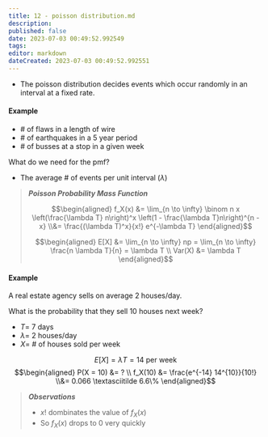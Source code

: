 ```yaml
---
title: 12 - poisson distribution.md
description:
published: false
date: 2023-07-03 00:49:52.992549
tags:
editor: markdown
dateCreated: 2023-07-03 00:49:52.992551
---
```


- The poisson distribution decides events which occur randomly in an interval at a fixed rate.

#### Example
- \# of flaws in a length of wire
- \# of earthquakes in a 5 year period
- \# of busses at a stop in a given week

What do we need for the pmf?
- The average \# of events per unit interval ($\lambda$)

> ***Poisson Probability Mass Function***
> 
> $$\begin{aligned}
> 	f_X(x) &= \lim_{n \to \infty} \binom n x \left(\frac{\lambda T} n\right)^x \left(1 - \frac{\lambda T}n\right)^{n - x}
> 	\\&=
> 		\frac{(\lambda T)^x}{x!} e^{-\lambda T}
> \end{aligned}$$
> 
> $$\begin{aligned}
> 	E[X] &= \lim_{n \to \infty} np = \lim_{n \to \infty} \frac{n \lambda T}{n} = \lambda T \\
> 	Var(X) &= \lambda T
> \end{aligned}$$
> 

#### Example
A real estate agency sells on average 2 houses/day.

What is the probability that they sell 10 houses next week?
- $T =$ 7 days
- $\lambda =$ 2 houses/day
- $X =$ \# of houses sold per week

$$E[X] = \lambda T = 14 \text{ per week}$$
$$\begin{aligned}
	P(X = 10) &= ? \\
	f_X(10) &= \frac{e^{-14} 14^{10}}{10!}
	\\&= 0.066 \textasciitilde 6.6\%
\end{aligned}$$

> ***Observations***
> - $x!$ dombinates the value of $f_X(x)$
> - So $f_X(x)$ drops to 0 very quickly


